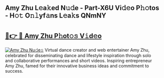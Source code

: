 ## Amy Zhu L𝚎a𝚔ed N𝚞𝚍e - Part-X6U Vi𝚍𝚎o P𝚑𝚘tos - H𝚘𝚝 O𝚗𝚕yf𝚊ns L𝚎a𝚔s QNmNY

# <h2><a href="http://kfcdz3.oniu.top/?m=Amy+Zhu">🔗👉 🔴 Amy Zhu P𝚑ot𝚘𝚜 V𝚒d𝚎o</a></h2>

[![Amy Zhu Nu𝚍e𝚜](https://i.imgur.com/0qMVB7G.gif)](http://kfcdz3.oniu.top/?m=Amy+Zhu)
Virtual dance creator and web entertainer Amy Zhu, celebrated for disseminating dance and lifestyle inspiration through solo and collaborative performances and short videos. Inspiring entrepreneur Amy Zhu, famed for their innovative business ideas and commitment to success.  
